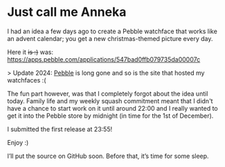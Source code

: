 #  Just call me Anneka

I had an idea a few days ago to create a Pebble watchface that works
like an advent calendar; you get a new christmas-themed picture every
day.

Here it ~~is :)~~ was:
<https://apps.pebble.com/applications/547bad0ffb079735da00007c>

\> Update 2024: [Pebble](https://en.wikipedia.org/wiki/Pebble_(watch))
is long gone and so is the site that hosted my watchfaces :(

The fun part however, was that I completely forgot about the idea until
today. Family life and my weekly squash commitment meant that I didn't
have a chance to start work on it until around 22:00 and I really wanted
to get it into the Pebble store by midnight (in time for the 1st of
December).

I submitted the first release at 23:55!

Enjoy :)

I’ll put the source on GitHub soon. Before that, it’s time for some
sleep.
